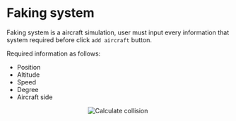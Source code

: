 # Faking system

Faking system is a aircraft simulation, user must input every information that system required before click `add aircraft` button.

Required information as follows:
- Position
- Altitude
- Speed
- Degree
- Aircraft side


<p align="center">
    <img src="data/helper/AddAircraft.gif" alt="Calculate collision">
</p>
